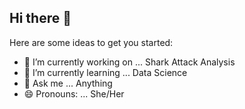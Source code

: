 ## Hi there 👋

Here are some ideas to get you started:

- 🔭 I’m currently working on ... Shark Attack Analysis
- 🌱 I’m currently learning ... Data Science
- 💬 Ask me ... Anything
- 😄 Pronouns: ... She/Her
